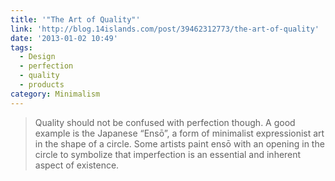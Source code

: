 ```yaml
---
title: '"The Art of Quality"'
link: 'http://blog.14islands.com/post/39462312773/the-art-of-quality'
date: '2013-01-02 10:49'
tags:
  - Design
  - perfection
  - quality
  - products
category: Minimalism
---
```


>

> Quality should not be confused with perfection though. A good example is the Japanese “Ensō”, a form of minimalist expressionist art in the shape of a circle. Some artists paint ensō with an opening in the circle to symbolize that imperfection is an essential and inherent aspect of existence.

